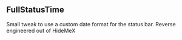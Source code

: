 ## FullStatusTime

Small tweak to use a custom date format for the status bar. Reverse engineered out of HideMeX
